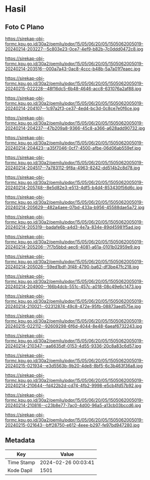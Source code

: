 # Hasil

## Foto C Plano

https://sirekap-obj-formc.kpu.go.id/30a2/pemilu/pdpr/15/05/06/20/05/1505062005019-20240214-203227--5c803e23-0ce7-4ef9-b82b-7c0ddd0472c8.jpg

https://sirekap-obj-formc.kpu.go.id/30a2/pemilu/pdpr/15/05/06/20/05/1505062005019-20240214-203516--000a7a43-0ac8-4ccc-b48b-5a7a01f7eaec.jpg

https://sirekap-obj-formc.kpu.go.id/30a2/pemilu/pdpr/15/05/06/20/05/1505062005019-20240215-022228--48f16dc5-6b48-4646-acc8-631076a2af88.jpg

https://sirekap-obj-formc.kpu.go.id/30a2/pemilu/pdpr/15/05/06/20/05/1505062005019-20240214-204107--1c97a2f3-ce37-4ed4-bc3d-0c8ce7e0f6ce.jpg

https://sirekap-obj-formc.kpu.go.id/30a2/pemilu/pdpr/15/05/06/20/05/1505062005019-20240214-204237--47b209a8-9366-45c8-a366-a628add90732.jpg

https://sirekap-obj-formc.kpu.go.id/30a2/pemilu/pdpr/15/05/06/20/05/1505062005019-20240214-204423--a35f7046-0cf7-4500-afbe-06d06ab559ef.jpg

https://sirekap-obj-formc.kpu.go.id/30a2/pemilu/pdpr/15/05/06/20/05/1505062005019-20240214-204517--7a783112-9f8a-4963-8242-dd514b2c8d78.jpg

https://sirekap-obj-formc.kpu.go.id/30a2/pemilu/pdpr/15/05/06/20/05/1505062005019-20240214-205748--8e5d82e3-e513-4df5-b4d4-853430f56d6c.jpg

https://sirekap-obj-formc.kpu.go.id/30a2/pemilu/pdpr/15/05/06/20/05/1505062005019-20240214-205629--482a4aee-07bd-433a-b956-45588dae5a72.jpg

https://sirekap-obj-formc.kpu.go.id/30a2/pemilu/pdpr/15/05/06/20/05/1505062005019-20240214-205319--badafe6b-a4d3-4e7a-834e-89d45981f5ad.jpg

https://sirekap-obj-formc.kpu.go.id/30a2/pemilu/pdpr/15/05/06/20/05/1505062005019-20240214-205206--7f7b5bbd-aec6-4081-a61a-0101b02959e9.jpg

https://sirekap-obj-formc.kpu.go.id/30a2/pemilu/pdpr/15/05/06/20/05/1505062005019-20240214-205026--59ed1bdf-3f48-4790-ba62-df3be47fc218.jpg

https://sirekap-obj-formc.kpu.go.id/30a2/pemilu/pdpr/15/05/06/20/05/1505062005019-20240214-204900--166b4dcb-551c-457c-a018-08c49e6c1473.jpg

https://sirekap-obj-formc.kpu.go.id/30a2/pemilu/pdpr/15/05/06/20/05/1505062005019-20240214-210021--02312874-49c8-472e-95fb-08873aed575e.jpg

https://sirekap-obj-formc.kpu.go.id/30a2/pemilu/pdpr/15/05/06/20/05/1505062005019-20240215-022112--92609298-6f6d-4044-8e48-6aeaf6732243.jpg

https://sirekap-obj-formc.kpu.go.id/30a2/pemilu/pdpr/15/05/06/20/05/1505062005019-20240214-210347--aa6635df-0153-4d55-9336-20c8a83c6d57.jpg

https://sirekap-obj-formc.kpu.go.id/30a2/pemilu/pdpr/15/05/06/20/05/1505062005019-20240215-021934--e3d5563b-9b20-4de8-8bf5-6c3b463f36a8.jpg

https://sirekap-obj-formc.kpu.go.id/30a2/pemilu/pdpr/15/05/06/20/05/1505062005019-20240214-210644--fd422b2d-cd74-4fb2-9998-e5cb4fd57b92.jpg

https://sirekap-obj-formc.kpu.go.id/30a2/pemilu/pdpr/15/05/06/20/05/1505062005019-20240214-210816--c23b8e77-7ac0-4d00-96a5-a13cb03bccd6.jpg

https://sirekap-obj-formc.kpu.go.id/30a2/pemilu/pdpr/15/05/06/20/05/1505062005019-20240215-021643--bff28750-e612-4eee-b297-fe97bd947280.jpg


## Metadata

| Key        | Value               |
| ---------- | ------------------- |
| Time Stamp | 2024-02-26 00:03:41 |
| Kode Dapil | 1501                |



